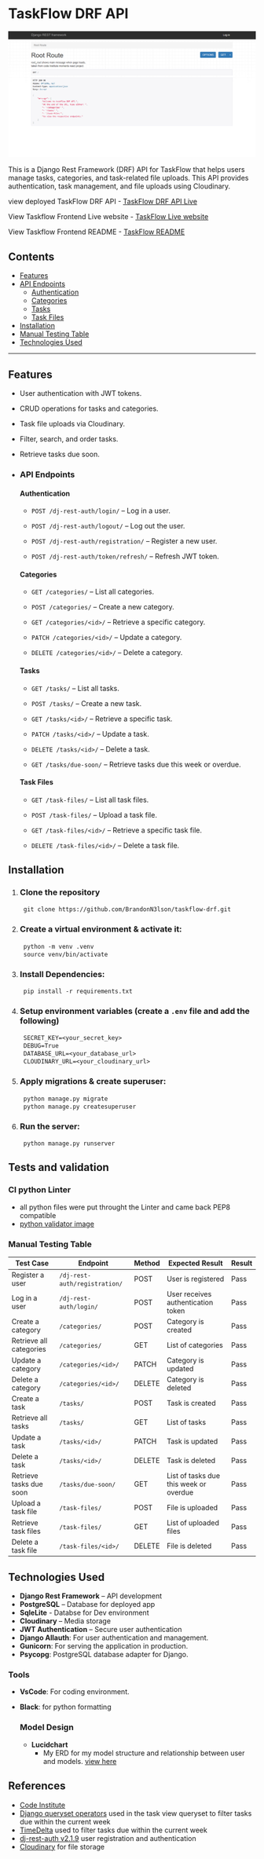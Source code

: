 TaskFlow DRF API
================
![taskflow drf image](/static/images/taskflow-drf-image.png)

This is a Django Rest Framework (DRF) API for TaskFlow that helps users manage tasks, categories, and task-related file uploads. This API provides authentication, task management, and file uploads using Cloudinary.

view deployed TaskFlow DRF API - [TaskFlow DRF API Live](https://task-flow-drf-api-6a658d5dbfee.herokuapp.com/)

View Taskflow Frontend Live website - [TaskFlow Live website](https://taskflow-react-app-6836213131c6.herokuapp.com/)

View Taskflow Frontend README - [TaskFlow README](https://github.com/BrandonN3lson/taskflow)

## Contents
- [Features](#features)
- [API Endpoints](#api-endpoints)
  - [Authentication](#authentication)
  - [Categories](#categories)
  - [Tasks](#tasks)
  - [Task Files](#task-files)
- [Installation](#installation)
- [Manual Testing Table](#manual-testing-table)
- [Technologies Used](#technologies-used)

---

Features
--------

*   User authentication with JWT tokens.
    
*   CRUD operations for tasks and categories.
    
*   Task file uploads via Cloudinary.
    
*   Filter, search, and order tasks.
    
*   Retrieve tasks due soon.

* ### API Endpoints

   #### Authentication

   *   `POST /dj-rest-auth/login/` – Log in a user.
   
   *   `POST /dj-rest-auth/logout/` – Log out the user.
   
   *   `POST /dj-rest-auth/registration/` – Register a new user.
   
   *   `POST /dj-rest-auth/token/refresh/` – Refresh JWT token.
    

   #### Categories

   *   `GET /categories/` – List all categories.
   
   *   `POST /categories/` – Create a new category.
   
   *   `GET /categories/<id>/` – Retrieve a specific category.
   
   *   `PATCH /categories/<id>/` – Update a category.
   
   *   `DELETE /categories/<id>/` – Delete a category.
   
   
   #### Tasks
   
   *   `GET /tasks/` – List all tasks.
   
   *   `POST /tasks/` – Create a new task.
   
   *   `GET /tasks/<id>/` – Retrieve a specific task.
   
   *   `PATCH /tasks/<id>/` – Update a task.
   
   *   `DELETE /tasks/<id>/` – Delete a task.
   
   *   `GET /tasks/due-soon/` – Retrieve tasks due this week or overdue.
    
    #### Task Files

   *   `GET /task-files/` – List all task files.
       
   *   `POST /task-files/` – Upload a task file.
       
   *   `GET /task-files/<id>/` – Retrieve a specific task file.
       
   *   `DELETE /task-files/<id>/` – Delete a task file.
    
    

Installation
------------

1. ### Clone the repository
        git clone https://github.com/BrandonN3lson/taskflow-drf.git
    
2. ### Create a virtual environment & activate it:
        python -m venv .venv
        source venv/bin/activate
    
3. ### Install Dependencies:   
        pip install -r requirements.txt
    
4. ### Setup environment variables (create a `.env` file and add the following)
        SECRET_KEY=<your_secret_key>
        DEBUG=True
        DATABASE_URL=<your_database_url>
        CLOUDINARY_URL=<your_cloudinary_url>
    
5. ### Apply migrations & create superuser:
        python manage.py migrate
        python manage.py createsuperuser
    
6. ### Run the server:
        python manage.py runserver


Tests and validation
--------------------
### CI python Linter
- all python files were put throught the Linter and came back PEP8 compatible
- [python validator image](./static/images/CI-python-linter-results.png)

### Manual Testing Table

| Test Case | Endpoint | Method | Expected Result | Result |
|-----------|----------|--------|----------------|---------|
| Register a user | `/dj-rest-auth/registration/` | POST | User is registered | Pass |
| Log in a user | `/dj-rest-auth/login/` | POST | User receives authentication token | Pass |
| Create a category | `/categories/` | POST | Category is created | Pass |
| Retrieve all categories | `/categories/` | GET | List of categories | Pass |
| Update a category | `/categories/<id>/` | PATCH | Category is updated | Pass |
| Delete a category | `/categories/<id>/` | DELETE | Category is deleted | Pass |
| Create a task | `/tasks/` | POST | Task is created | Pass |
| Retrieve all tasks | `/tasks/` | GET | List of tasks | Pass |
| Update a task | `/tasks/<id>/` | PATCH | Task is updated | Pass |
| Delete a task | `/tasks/<id>/` | DELETE | Task is deleted | Pass |
| Retrieve tasks due soon | `/tasks/due-soon/` | GET | List of tasks due this week or overdue | Pass |
| Upload a task file | `/task-files/` | POST | File is uploaded | Pass |
| Retrieve task files | `/task-files/` | GET | List of uploaded files | Pass |
| Delete a task file | `/task-files/<id>/` | DELETE | File is deleted | Pass |


Technologies Used
-----------------

* **Django Rest Framework** – API development
* **PostgreSQL** – Database for deployed app
* **SqleLite** - Databse for Dev environment
* **Cloudinary** – Media storage
* **JWT Authentication** – Secure user authentication
* **Django Allauth**: For user authentication and management.
* **Gunicorn**: For serving the application in production.
* **Psycopg**: PostgreSQL database adapter for Django.

### Tools
- **VsCode**: For coding environment.    
- **Black**: for python formatting

   ### Model Design
   * **Lucidchart**
      * My ERD for my model structure and relationship between user and models. [view here](../taskflow-drf/static/images/TaskFlow-model-diagram.png)

References
----------

- [Code Institute](https://codeinstitute.net/)
- [Django queryset operators](https://docs.djangoproject.com/en/dev/ref/models/querysets/#field-lookups) used in the task view queryset to filter tasks due within the current week
- [TimeDelta](https://medium.com/django-unleashed/python-timedelta-with-examples-and-use-cases-81def9140880) used to filter tasks due within the current week
- [dj-rest-auth v2.1.9](https://dj-rest-auth.readthedocs.io/en/2.1.9/installation.html) user registration and authentication
- [Cloudinary](https://cloudinary.com/) for file storage